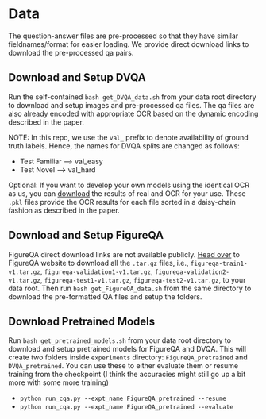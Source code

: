 # Data

The question-answer files are pre-processed so that they have similar fieldnames/format for easier loading. 
We provide direct download links to download the pre-processed qa pairs. 

## Download and Setup DVQA

Run the self-contained `bash get_DVQA_data.sh` from your data root directory to download and setup images and pre-processed qa files. 
The qa files are also already encoded with appropriate OCR based on the dynamic encoding described in the paper.

NOTE: In this repo, we use the `val_` prefix to denote availability of ground truth labels. 
Hence, the names for DVQA splits are changed as follows:

- Test Familiar --> val_easy
- Test Novel --> val_hard

Optional: If you want to develop your own models using the identical OCR as us, you can [download](https://drive.google.com/file/d/1h4Lm2N_94T11JnMRureOk6jycfTWry2T/view?usp=sharing) the results of real and OCR 
for your use. These `.pkl` files provide the OCR results for each file sorted in a daisy-chain fashion as described in the paper.

## Download and Setup FigureQA

FigureQA direct download links are not available publicly. [Head over](https://www.microsoft.com/en-us/research/project/figureqa-dataset/) 
to FigureQA website to download all the `.tar.gz` files, i.e., 
`figureqa-train1-v1.tar.gz`, 
`figureqa-validation1-v1.tar.gz`, 
`figureqa-validation2-v1.tar.gz`,
`figureqa-test1-v1.tar.gz`,
`figureqa-test2-v1.tar.gz`,
 to your data root. Then run `bash get_FigureQA_data.sh` from the same directory to download the 
pre-formatted QA files and setup the folders.

## Download Pretrained Models

Run `bash get_pretrained_models.sh` from your data root directory to download and setup pretrained models for FigureQA and DVQA.
 This will create two folders inside `experiments` directory: `FigureQA_pretrained` and `DVQA_pretrained`. You can use these
 to either evaluate them or resume training from the checkpoint (I think the accuracies might still go up a bit more with 
 some more training)
 
 - `python run_cqa.py --expt_name FigureQA_pretrained --resume`
 - `python run_cqa.py --expt_name FigureQA_pretrained --evaluate`
